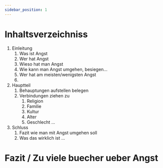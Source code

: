 ```yaml
---
sidebar_position: 1
---
```


# Inhaltsverzeichniss

1. Einleitung
	1. Was ist Angst
	2. Wer hat Angst
	3. Wieso hat man Angst
	4. Wie kann man Angst umgehen, besiegen...
	5. Wer hat am meisten/wenigsten Angst
	6. 
2. Hauptteil
	1. Behauptungen aufstellen belegen 
	2. Verbindungen ziehen zu
		1. Religion
		2. Familie
		3. Kultur
		4. Alter 
		5. Geschlecht ...
3. Schluss
	1. Fazit wie man mit Angst umgehen soll
	2. Was das wirklich ist ...

# Fazit / Zu viele buecher ueber Angst